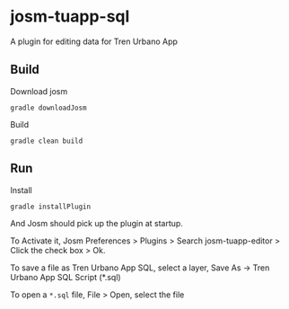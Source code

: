 # josm-tuapp-sql

A plugin for editing data for Tren Urbano App

## Build

Download josm
```
gradle downloadJosm
```
Build
```
gradle clean build
```


## Run

Install
```
gradle installPlugin
```

And Josm should pick up the plugin at startup.

To Activate it, Josm Preferences > Plugins > Search josm-tuapp-editor > Click the check box > Ok.

To save a file as Tren Urbano App SQL, select a layer, Save As -> Tren Urbano App SQL Script (*.sql)

To open a `*.sql` file, File > Open, select the file
